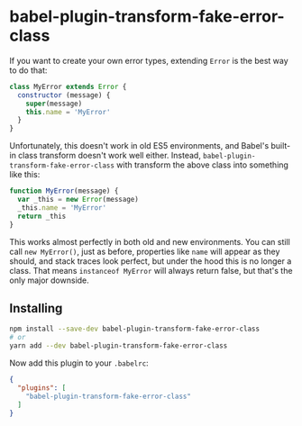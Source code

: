 # babel-plugin-transform-fake-error-class

If you want to create your own error types, extending `Error` is the best way to do that:

```javascript
class MyError extends Error {
  constructor (message) {
    super(message)
    this.name = 'MyError'
  }
}
```

Unfortunately, this doesn't work in old ES5 environments, and Babel's built-in class transform doesn't work well either. Instead, `babel-plugin-transform-fake-error-class` with transform the above class into something like this:

```javascript
function MyError(message) {
  var _this = new Error(message)
  _this.name = 'MyError'
  return _this
}
```

This works almost perfectly in both old and new environments. You can still call `new MyError()`, just as before, properties like `name` will appear as they should, and stack traces look perfect, but under the hood this is no longer a class. That means `instanceof MyError` will always return false, but that's the only major downside.

## Installing

```sh
npm install --save-dev babel-plugin-transform-fake-error-class
# or
yarn add --dev babel-plugin-transform-fake-error-class
```

Now add this plugin to your `.babelrc`:

```json
{
  "plugins": [
    "babel-plugin-transform-fake-error-class"
  ]
}
```
